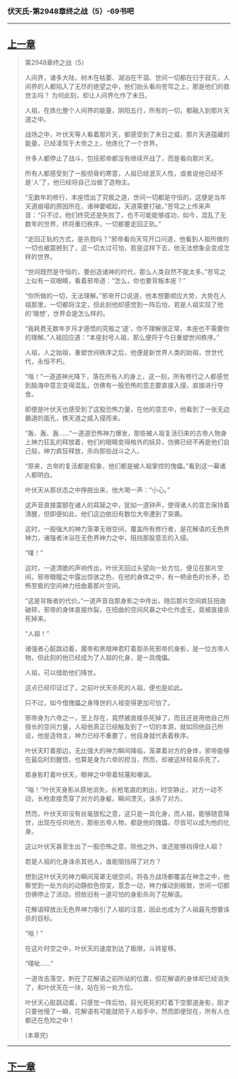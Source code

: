 ### 伏天氏-第2948章终之战（5）-69书吧

--------
[上一章](./40acd383677c3d220070f880b1feb909.md)
--------


>
>
>
>第2948章终之战（5）
>
>人间界，诸多大陆，树木在枯萎、湖泊在干涸、世间一切都在归于寂灭，人间界的人都陷入了无尽的绝望之中，他们抬头看向苍穹之上，那是他们的救世主吗？
>为何此刻，却让人间界化作了末日。
>
>人祖，在炼化整个人间界的能量，阴阳五行，所有的一切，都融入到那片天道之中。
>
>战场之中，叶伏天等人看着那片天，都感受到了末日之威，那片天道蕴藏的能量，已经凌驾于大帝之上，他炼化了一个世界。
>
>许多人都停止了战斗，包括邪帝都没有继续开战了，而是看向那片天。
>
>所有人都感受到了一股彻骨的寒意，人祖已经泯灭人性，或者说他已经不是‘人’了，他已经将自己当做了造物主。
>
>“无数年的修行，本座悟出了究极之道，世间一切都是守恒的，这便是当年天道崩塌的原因所在，诸神要崛起，天道需要打破。”苍穹之上传来声音：“只不过，他们终究还是失败了，也不可能能够成功，如今，混乱了无数年的世界，终将重归秩序，一切都要走回正轨。”
>
>“走回正轨的方式，是杀戮吗？”邪帝看向天穹开口问道，他看到人祖所做的一切也被震撼到了，这一切太过可怕，若是这样下去，他无法想象会变成怎样的世界。
>
>“世间既然是守恒的，要创造诸神的时代，那么人类自然不能太多。”苍穹之上似有一双眼睛，看着邪帝道：“怎么，你也要背叛本座？”
>
>“你所做的一切，无法理解。”邪帝开口说道，他本想要顺应大势，大势在人祖那里，一切都将注定，但此刻他却感觉到一阵后怕，若是人祖实现了他的‘理想’，世界会是怎么样的。
>
>“我耗费无数年岁月才感悟的究极之‘道’，你不理解很正常，本座也不需要你的理解。”人祖回应道：“本座封号人祖，那么便将于今日重塑世间秩序。”
>
>人祖，人之始祖，重塑世间秩序之后，他便是新世界人类的始祖，世世代代，永恒不朽。
>
>“嗡！”一道道神光降下，落在所有人的身上，这一刻，所有修行之人都感觉到脑海中意志变得混乱，仿佛有一股恐怖的意志要直接入侵，直接进行夺舍。
>
>即便是叶伏天也感受到了这股恐怖力量，在他的意志中，他看到了一张无边霸道的面孔，携天道之威入侵而来。
>
>“轰、轰、轰……”一道道恐怖神力爆发，那些被人祖复活归来的古帝人物身上神力狂乱的释放着，他们的眼睛变得格外的妖异，仿佛已经不再是他们自己般，神力疯狂释放，杀向那些战斗之人。
>
>“原来，古帝的复活都是假象，他们都是被人祖掌控的傀儡。”看到这一幕诸人都明白。
>
>叶伏天从那状态之中挣脱出来，他大喝一声：“小心。”
>
>这声音直接震颤在诸人的耳膜之中，犹如一道钟声，使得诸人的意志保持着清醒，但即便如此，他们这边依旧有数位大帝遭到了突袭。
>
>这时，一股强大的神力笼罩无垠空间，覆盖所有修行者，是花解语的无色界神力，诸强者沐浴在无色界神力之中，阻挡那股意志的入侵。
>
>“噗！”
>
>这时，一道清脆的声响传出，叶伏天回过头望向一处方位，便见在那片空间，邪帝眼瞳之中露出惊骇之色，在他的身体之中，有一柄金色的长矛，恐怖至极的空间神力扭曲着那片空间。
>
>“这是背叛者的代价。”一道声音自那身影之中传出，随后那片空间疯狂扭曲破碎，邪帝的身体直接炸裂，在扭曲的空间风暴之中化作虚无，竟被直接杀死掉来。
>
>“人祖！”
>
>诸强者心脏跳动着，魔帝和黑暗神君盯着那杀死邪帝的身影，是一位古帝人物，但此刻的他已经成为了人祖的化身，是一具傀儡。
>
>人祖，可以借助他们降世。
>
>这点已经印证过了，之前叶伏天杀死的人祖，便也是如此。
>
>只不过，如今借傀儡之身降世的人祖变得更加可怕了。
>
>邪帝身为六帝之一，至上存在，竟然被直接杀死掉了，而且还是用他自己所擅长的空间力量，人祖他真正已经触及到了一切的本源，就如同他自己所说，他是造物主，神力已经不重要了，他自身就代表着秩序。
>
>叶伏天盯着那边，无比强大的神力瞬间降临，笼罩着对方的身体，邪帝能够在最后时刻醒悟，也算是身为六帝的担当，然而，却被这样轻易杀死了。
>
>那身影盯着叶伏天，眼神之中带着轻蔑和嘲讽。
>
>“嗡！”叶伏天身影从原地消失，长枪笔直的刺出，时空静止，对方一动不动，长枪直接贯穿了对方的身躯，瞬间湮灭，诛杀了对方。
>
>然而，叶伏天却没有丝毫放松之意，这只是一具化身，而人祖，能够随意降世，出现在任何地方，那些古帝人物，都是他的傀儡，尽皆可以成为他的化身。
>
>这让叶伏天甚至生出了一股恐怖之意，除他之外，谁还能够挡得住人祖？
>
>若是人祖的化身诛杀其他人，谁能阻挡得了对方？
>
>想到这叶伏天的神力瞬间笼罩无垠空间，将各方战场都覆盖在神念之中，他察觉到一处方向的动静脸色惊变，意念一动，神力催动到极致，世间一切都仿佛停止了流动，但依旧有一道可怕的身影杀向了花解语。
>
>花解语释放出无色界神力吸引了人祖的注意，因此也成为了人祖最先想要诛杀的目标。
>
>“嗡！”
>
>在这片时空之中，叶伏天的速度到达了极限，斗转星移。
>
>“噗呲……”
>
>一道攻击落空，刺在了花解语之前所站的位置，但花解语的身体却已经消失了，和叶伏天在一块，站在另一处方位。
>
>叶伏天心脏跳动着，只感觉一阵后怕，目光死死的盯着下空那道身影，刚才只要他慢了一瞬，花解语有可能就陨于人祖手中，然而即便现在，所有人也都还在危险之中！
>
>(本章完)
>
>

--------
[下一章](./3032f4914a84250a75a6f81147352259.md)
--------
